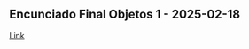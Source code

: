 ## Encunciado Final Objetos 1 - 2025-02-18

[Link](https://docs.google.com/document/d/16VKk2ZuzSNIaVrJ30d2w_mLgZPv2JXQo7zxmXwasXnM/edit?usp=sharing)